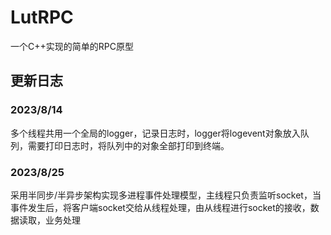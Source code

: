 # LutRPC
一个C++实现的简单的RPC原型




## 更新日志

### 2023/8/14
多个线程共用一个全局的logger，记录日志时，logger将logevent对象放入队列，需要打印日志时，将队列中的对象全部打印到终端。


### 2023/8/25
采用半同步/半异步架构实现多进程事件处理模型，主线程只负责监听socket，当事件发生后，将客户端socket交给从线程处理，由从线程进行socket的接收，数据读取，业务处理


